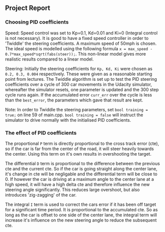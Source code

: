 ## Project Report

### Choosing PID coefficients
Speed: Speed control was set to Kp=0.1, Kd=0.01 and Ki=0 (Integral control is not necessary). It is good to have a fixed speed controller in order to 'Twiddle' the steering coefficients. A maximum speed of 50mph is chosen. The ideal speed is modelled using the following formula `x = max_speed - 0.7*max_speed*sqrt(fabs(steer));`. This non-linear model gives more realistic results compared to a linear model.

Steering: Initially the steering coefficients for `Kp, Kd, Ki` were chosen as `0.2, 0.3, 0.004` respectively. These were given as a reasonable starting point from lectures.
The Twiddle algorithm is set up to test the PID steering coefficients over a cycle of 300 car movements in the Udacity simulator, whereafter the simulator resets, one parameter is updated and the 300 step cycle runs again. If the accumulated error `curr_err` over the cycle is less than the `best_error`, the parameters which gave that result are kept.

Note: In order to Twiddle the steering parameters, set `bool training = true;` on line 59 of main.cpp. `bool training = false` will instruct the simulator to drive normally with the initialised PID coefficients.

### The effect of PID coefficients
The proportional `P` term is directly proportional to the cross track error (cte), so if the car is far from the center of the road, it will steer heavily towards the center. Using this term on it's own results in overshooting the target.

The differential `D` term is proportional to the difference between the previous cte and the current cte. So if the car is going straight along the center lane, it's change in cte will be negligable and the differential term will be close to 0. If however the car is driving at a maximum angle to the center lane at a high speed, it will have a high delta cte and therefore influence the new steering angle significantly. This reduces large overshoot, but also introduces 'zig-zagging' of the car.

The integral `I` term is used to correct the cars error if it has been off target for a significant time period. It is proportional to the accumulated cte. So as long as the car is offset to one side of the center lane, the integral term will increase it's influence on the new steering angle to reduce the subsequent cte.
